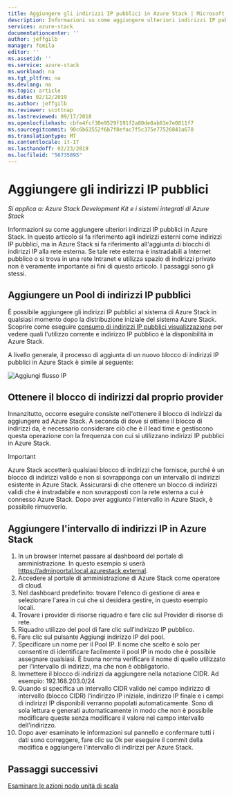 ```yaml
---
title: Aggiungere gli indirizzi IP pubblici in Azure Stack | Microsoft Docs
description: Informazioni su come aggiungere ulteriori indirizzi IP pubblici in Azure Stack.
services: azure-stack
documentationcenter: ''
author: jeffgilb
manager: femila
editor: ''
ms.assetid: ''
ms.service: azure-stack
ms.workload: na
ms.tgt_pltfrm: na
ms.devlang: na
ms.topic: article
ms.date: 02/12/2019
ms.author: jeffgilb
ms.reviewer: scottnap
ms.lastreviewed: 09/17/2018
ms.openlocfilehash: cbfe4fcf30e9529f191f2a80de8ab83e7e0811f7
ms.sourcegitcommit: 90c6b63552f6b7f8efac7f5c375e77526841a678
ms.translationtype: MT
ms.contentlocale: it-IT
ms.lasthandoff: 02/23/2019
ms.locfileid: "56735895"
---
```

# <a name="add-public-ip-addresses"></a>Aggiungere gli indirizzi IP pubblici
*Si applica a: Azure Stack Development Kit e i sistemi integrati di Azure Stack*  

Informazioni su come aggiungere ulteriori indirizzi IP pubblici in Azure Stack.  In questo articolo si fa riferimento agli indirizzi esterni come indirizzi IP pubblici, ma in Azure Stack si fa riferimento all'aggiunta di blocchi di indirizzi IP alla rete esterna.  Se tale rete esterna è instradabili a Internet pubblico o si trova in una rete Intranet e utilizza spazio di indirizzi privato non è veramente importante ai fini di questo articolo.  I passaggi sono gli stessi. 

## <a name="add-a-public-ip-address-pool"></a>Aggiungere un Pool di indirizzi IP pubblici
È possibile aggiungere gli indirizzi IP pubblici al sistema di Azure Stack in qualsiasi momento dopo la distribuzione iniziale del sistema Azure Stack. Scoprire come eseguire [consumo di indirizzi IP pubblici visualizzazione](azure-stack-viewing-public-ip-address-consumption.md) per vedere quali l'utilizzo corrente e indirizzo IP pubblico è la disponibilità in Azure Stack.

A livello generale, il processo di aggiunta di un nuovo blocco di indirizzi IP pubblici in Azure Stack è simile al seguente:

 ![Aggiungi flusso IP](media/azure-stack-add-ips/flow.PNG)

## <a name="obtain-the-address-block-from-your-provider"></a>Ottenere il blocco di indirizzi dal proprio provider
Innanzitutto, occorre eseguire consiste nell'ottenere il blocco di indirizzi da aggiungere ad Azure Stack.  A seconda di dove si ottiene il blocco di indirizzi da, è necessario considerare ciò che è il lead time e gestiscono questa operazione con la frequenza con cui si utilizzano indirizzi IP pubblici in Azure Stack.  

> [!IMPORTANT]
> Azure Stack accetterà qualsiasi blocco di indirizzi che fornisce, purché è un blocco di indirizzi valido e non si sovrapponga con un intervallo di indirizzi esistente in Azure Stack.  Assicurarsi di che ottenere un blocco di indirizzi validi che è instradabile e non sovrapposti con la rete esterna a cui è connesso Azure Stack.  Dopo aver aggiunto l'intervallo in Azure Stack, è possibile rimuoverlo.

## <a name="add-the-ip-address-range-to-azure-stack"></a>Aggiungere l'intervallo di indirizzi IP in Azure Stack

1. In un browser Internet passare al dashboard del portale di amministrazione.  In questo esempio si userà https://adminportal.local.azurestack.external.  
2.  Accedere al portale di amministrazione di Azure Stack come operatore di cloud.
3.  Nel dashboard predefinito: trovare l'elenco di gestione di area e selezionare l'area in cui che si desidera gestire, in questo esempio locali.
4.  Trovare i provider di risorse riquadro e fare clic sul Provider di risorse di rete.
5.  Riquadro utilizzo del pool di fare clic sull'indirizzo IP pubblico.
6.  Fare clic sul pulsante Aggiungi indirizzo IP del pool.
7.  Specificare un nome per il Pool IP.  Il nome che scelto è solo per consentire di identificare facilmente il pool IP in modo che è possibile assegnare qualsiasi.  È buona norma verificare il nome di quello utilizzato per l'intervallo di indirizzi, ma che non è obbligatorio.
8.   Immettere il blocco di indirizzi da aggiungere nella notazione CIDR.  Ad esempio:  192.168.203.0/24
9.  Quando si specifica un intervallo CIDR valido nel campo indirizzo di intervallo (blocco CIDR) l'indirizzo IP iniziale, indirizzo IP finale e i campi di indirizzi IP disponibili verranno popolati automaticamente.  Sono di sola lettura e generati automaticamente in modo che non è possibile modificare queste senza modificare il valore nel campo intervallo dell'indirizzo.
10. Dopo aver esaminato le informazioni sul pannello e confermare tutti i dati sono correggere, fare clic su Ok per eseguire il commit della modifica e aggiungere l'intervallo di indirizzi per Azure Stack.


## <a name="next-steps"></a>Passaggi successivi 
[Esaminare le azioni nodo unità di scala](azure-stack-node-actions.md) 
